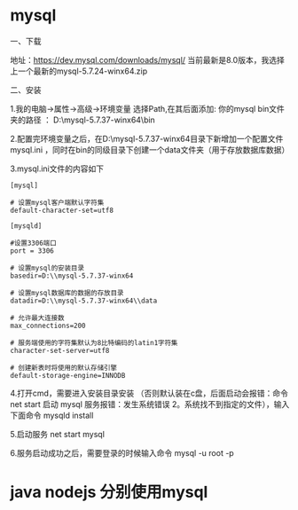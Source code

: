 # mysql
一、下载

地址：https://dev.mysql.com/downloads/mysql/
当前最新是8.0版本，我选择上一个最新的mysql-5.7.24-winx64.zip

二、安装

1.我的电脑->属性->高级->环境变量
选择Path,在其后面添加: 你的mysql bin文件夹的路径 ：
D:\mysql-5.7.37-winx64\bin

2.配置完环境变量之后，在D:\mysql-5.7.37-winx64目录下新增加一个配置文件mysql.ini ，同时在bin的同级目录下创建一个data文件夹（用于存放数据库数据）

3.mysql.ini文件的内容如下
```
[mysql]

# 设置mysql客户端默认字符集
default-character-set=utf8 

[mysqld]

#设置3306端口
port = 3306 

# 设置mysql的安装目录
basedir=D:\\mysql-5.7.37-winx64

# 设置mysql数据库的数据的存放目录
datadir=D:\\mysql-5.7.37-winx64\\data

# 允许最大连接数
max_connections=200

# 服务端使用的字符集默认为8比特编码的latin1字符集
character-set-server=utf8

# 创建新表时将使用的默认存储引擎
default-storage-engine=INNODB
```


4.打开cmd，需要进入安装目录安装
（否则默认装在c盘，后面启动会报错：命令 net start 启动 mysql 服务报错：发生系统错误 2。系统找不到指定的文件），输入下面命令
mysqld install

5.启动服务
net start mysql

6.服务启动成功之后，需要登录的时候输入命令
mysql -u root -p



# java  nodejs 分别使用mysql


